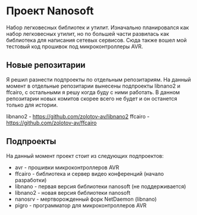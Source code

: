 Проект Nanosoft
===============

Набор легковесных библиотек и утилит. Изначально планировался как набор
легковесных утилит, но по большей части развилась как библиотека для написания
сетевых сервисов. Сюда также вошел мой тестовый код прошивок под
микроконтроллеры AVR.

## Новые репозитарии

Я решил разнести подпроекты по отдельным репозитариям. На данный момент
в отдельные репозитарии вынесены подпроекты libnano2 и ffcairo, с остальными
я решу когда буду с ними работать. В данном репозитарии новых комитов скорее
всего не будет и он останется только для истории.

libnano2 - https://github.com/zolotov-av/libnano2
ffcairo - https://github.com/zolotov-av/ffcairo

## Подпроекты

На данный момент проект стоит из следующих подпроектов:

* avr - прошивки микроконтроллеров AVR
* ffcairo - библиотека и сервер видео конференций (начало разработки)
* libnano - первая версия библиотеки nanosoft (не поддерживается)
* libnano2 - новая версия библиотеки nanosoft
* nanosrv - мертворожденный форк NetDaemon (libnano)
* pigro - программатор для микроконтроллеров AVR

